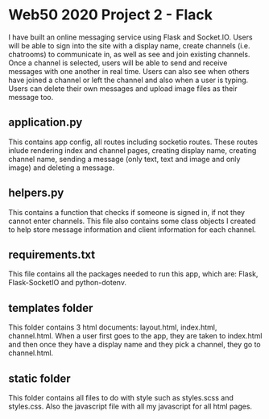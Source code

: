 # Web50 2020 Project 2 - Flack

I have built an online messaging service using Flask and Socket.IO. Users will be able to sign into the site with a display name, create channels (i.e. chatrooms) to communicate in, as well as see and join existing channels. Once a channel is selected, users will be able to send and receive messages with one another in real time. Users can also see when others have joined a channel or left the channel and also when a user is typing. Users can delete their own messages and upload image files as their message too.

## application.py

This contains app config, all routes including socketio routes. These routes inlude rendering index and channel pages, creating display name, creating channel name, sending a message (only text, text and image and only image) and deleting a message.

## helpers.py

This contains a function that checks if someone is signed in, if not they cannot enter channels. This file also contains some class objects I created to help store message information and client information for each channel.

## requirements.txt

This file contains all the packages needed to run this app, which are: Flask, Flask-SocketIO and python-dotenv.

## templates folder

This folder contains 3 html documents: layout.html, index.html, channel.html.
When a user first goes to the app, they are taken to index.html and then once they have a display name and they pick a channel, they go to channel.html.

## static folder

This folder contains all files to do with style such as styles.scss and styles.css. Also the javascript file with all my javascript for all html pages.
